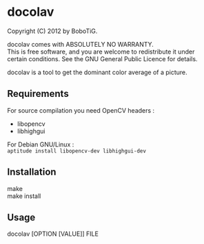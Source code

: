 
docolav
=======

Copyright (C) 2012 by BoboTiG.
 
docolav comes with ABSOLUTELY NO WARRANTY.  
This is free software, and you are welcome to redistribute it under  
certain conditions. See the GNU General Public Licence for details.  

docolav is a tool to get the dominant color average of a picture.  


Requirements
------------

For source compilation you need OpenCV headers :

* libopencv
* libhighgui

For Debian GNU/Linux :  
`aptitude install libopencv-dev libhighgui-dev`


Installation
------------

make  
make install


Usage
-----

docolav [OPTION [VALUE]] FILE

